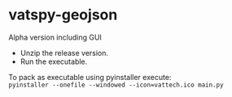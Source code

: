 # vatspy-geojson
Alpha version including GUI

- Unzip the release version.
- Run the executable. 

To pack as executable using pyinstaller execute: </br> 
```pyinstaller --onefile --windowed --icon=vattech.ico main.py```